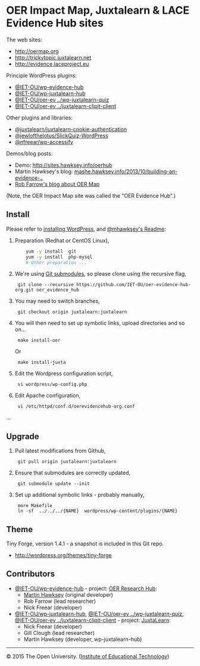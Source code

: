 # OER Impact Map, Juxtalearn & LACE Evidence Hub sites


The web sites:

* <http://oermap.org>
* <http://trickytopic.juxtalearn.net>
* <http://evidence.laceproject.eu>

Principle WordPress plugins:

* [@IET-OU/wp-evidence-hub][]
* [@IET-OU/wp-juxtalearn-hub][]
* [@IET-OU/oer-ev ../wp-juxtalearn-quiz][]
* [@IET-OU/oer-ev ../juxtalearn-clipit-client][]

Other plugins and libraries:

* [@juxtalearn/juxtalearn-cookie-authentication][]
* [@jewlofthelotus/SlickQuiz-WordPress][]
* [@nfreear/wp-accessify][]


Demos/blog posts:

* Demo:  <http://sites.hawksey.info/oerhub>
* Martin Hawksey's blog: [mashe.hawksey.info/2013/10/building-an-evidence-..][blog-build-plugin]
* [Rob Farrow's blog about OER Map][blog-oer-map]

(Note, the OER Impact Map site was called the "OER Evidence Hub".)


## Install

Please refer to [installing WordPress][wp-install], and [@mhawksey's Readme][plugin-readme-jx]:

1. Preparation (Redhat or CentOS Linux),

    ```sh
        yum -y install  git
        yum -y install  php-mysql
        # Other preparation ...
    ```

2. We're using [Git submodules][submodules], so please clone using the recursive flag,

        git clone --recursive https://github.com/IET-OU/oer-evidence-hub-org.git oer_evidence_hub

3. You may need to switch branches,

        git checkout origin juxtalearn:juxtalearn

4. You will then need to set up symbolic links, upload directories and so on...

        make install-oer
   Or

        make install-juxta

5. Edit the Wordpress configuration script,

        vi wordpress/wp-config.php

6. Edit Apache configuration,

        vi /etc/httpd/conf.d/oerevidencehub-org.conf

...


## Upgrade

1. Pull latest modifications from Github,

        git pull origin juxtalearn:juxtalearn

2. Ensure that submodules are correctly updated,

        git submodule update --init

3. Set up additional symbolic links - probably manually,

        more Makefile
        ln -sf  ../../../{NAME}  wordpress/wp-content/plugins/{NAME}


## Theme

Tiny Forge, version 1.4.1 - a snapshot is included in this Git repo.

* <http://wordpress.org/themes/tiny-forge>


## Contributors

* [@IET-OU/wp-evidence-hub][] - project: [OER Research Hub][]:
    * [Martin Hawksey][] (original developer)
    * Rob Farrow (lead researcher)
    * Nick Freear (developer)
* [@IET-OU/wp-juxtalearn-hub][], [@IET-OU/oer-ev ../wp-juxtalearn-quiz], [@IET-OU/oer-ev ../juxtalearn-clipit-client] - project: [JuxtaLearn]:
    * Nick Freear (developer)
    * Gill Clough (lead researcher)
    * Martin Hawksey (developer, wp-juxtalearn-hub)

---
© 2015 The Open University. ([Institute of Educational Technology][])


[wp-install]: http://codex.wordpress.org/Installing_WordPress
[wp-secrets]: https://api.wordpress.org/secret-key/1.1/salt/
[plugin-readme-jx]: https://github.com/mhawksey/wp-juxtalearn-hub#readme
[plugin-readme]: https://github.com/mhawksey/wp-evidence-hub#readme
[blog-build-plugin]: http://mashe.hawksey.info/2013/10/building-an-evidence-hub-plugin-for-wordpress
[submodules]: http://git-scm.com/book/en/Git-Tools-Submodules
[submodules-cheat]: http://blog.jacius.info/git-submodule-cheat-sheet/

[@IET-OU/wp-evidence-hub]:   https://github.com/mhawksey/wp-evidence-hub
[@IET-OU/wp-juxtalearn-hub]: https://github.com/IET-OU/wp-juxtalearn-hub
[@IET-OU/oer-ev ../wp-juxtalearn-quiz]:
    https://github.com/IET-OU/oer-evidence-hub-org/tree/juxtalearn/wp-juxtalearn-quiz
[@IET-OU/oer-ev ../juxtalearn-clipit-client]: https://github.com/IET-OU/oer-evidence-hub-org/tree/juxtalearn/juxtalearn-clipit-client

[@IET-OU/oer-ev ../simple_embed.php]: https://github.com/IET-OU/oer-evidence-hub-org/blob/juxtalearn/custom-functions/simple_embed.php
[IET-OU/oer-ev ../ou-attribution]: https://github.com/IET-OU/oer-evidence-hub-org/blob/juxtalearn/ou-attribution/
[@juxtalearn/juxtalearn-cookie-authentication]: https://github.com/juxtalearn/juxtalearn-cookie-authentication
[@nfreear/wp-accessify]:  https://github.com/nfreear/wp-accessify
[@jewlofthelotus/SlickQuiz-WordPress]: https://github.com/jewlofthelotus/SlickQuiz-WordPress
[Martin Hawksey]: https://mashe.hawksey.info/
[OER Research Hub]: http://oerresearchhub.org/
[blog-oer-map]: http://oerresearchhub.org/2014/05/14/visit-oer-impact-map-for-evidence-of-oer-impact/
[JuxtaLearn]: http://juxtalearn.eu/
[Institute of Educational Technology]: http://iet.open.ac.uk/

[End]: http://example
